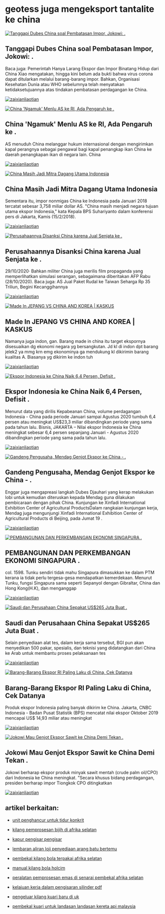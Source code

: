 # geotess juga mengeksport tantalite ke china
<a href="https://mnn.zoosnet.net/LR/Chatpre.aspx?id=MNN94995150&p=https://topgrinding.com/" target="_blank">![Tanggapi Dubes China soal Pembatasan Impor, Jokowi: .](https://github.com/technlg/images/blob/main/23.jpg)</a>
## Tanggapi Dubes China soal Pembatasan Impor, Jokowi: .
Baca juga: Pemerintah Hanya Larang Ekspor dan Impor Binatang Hidup dari China Xiao mengatakan, hingga kini belum ada bukti bahwa virus corona dapat ditularkan melalui barang-barang impor. Bahkan, Organisasi Kesehatan Dunia atau WHO sebelumnya telah menyatakan ketidaksetujuannya atas tindakan pembatasan perdagangan ke China.
<a href="https://mnn.zoosnet.net/LR/Chatpre.aspx?id=MNN94995150&p=https://topgrinding.com/" target="_blank"><img src="https://github.com/technlg/images/raw/main/chat11.jpg" alt="zaixianliaotian"/></a><a href="//whatsapp.shibangsoft.com/WhatsApp.php" ><img src="https://github.com/technlg/images/raw/main/chat11.png" alt=""></a>
<a href="https://mnn.zoosnet.net/LR/Chatpre.aspx?id=MNN94995150&p=https://topgrinding.com/" target="_blank">![China 'Ngamuk' Menlu AS ke RI, Ada Pengaruh ke .](https://github.com/technlg/images/blob/main/65.jpg)</a>
## China 'Ngamuk' Menlu AS ke RI, Ada Pengaruh ke .
AS menuduh China melanggar hukum internasional dengan mengirimkan kapal perangnya sebagai pengawal bagi kapal penangkap ikan China ke daerah penangkapan ikan di negara lain. China 
<a href="https://mnn.zoosnet.net/LR/Chatpre.aspx?id=MNN94995150&p=https://topgrinding.com/" target="_blank"><img src="https://github.com/technlg/images/raw/main/chat11.jpg" alt="zaixianliaotian"/></a><a href="//whatsapp.shibangsoft.com/WhatsApp.php" ><img src="https://github.com/technlg/images/raw/main/chat11.png" alt=""></a>
<a href="https://mnn.zoosnet.net/LR/Chatpre.aspx?id=MNN94995150&p=https://topgrinding.com/" target="_blank">![China Masih Jadi Mitra Dagang Utama Indonesia](https://github.com/technlg/images/blob/main/44.jpg)</a>
## China Masih Jadi Mitra Dagang Utama Indonesia
Sementara itu, impor nonmigas China ke Indonesia pada Januari 2018 tercatat sebesar 3,758 miliar dollar AS. "China masih menjadi negara tujuan utama ekspor Indonesia," kata Kepala BPS Suhariyanto dalam konferensi pers di Jakarta, Kamis (15/2/2018).
<a href="https://mnn.zoosnet.net/LR/Chatpre.aspx?id=MNN94995150&p=https://topgrinding.com/" target="_blank"><img src="https://github.com/technlg/images/raw/main/chat11.jpg" alt="zaixianliaotian"/></a><a href="//whatsapp.shibangsoft.com/WhatsApp.php" ><img src="https://github.com/technlg/images/raw/main/chat11.png" alt=""></a>
<a href="https://mnn.zoosnet.net/LR/Chatpre.aspx?id=MNN94995150&p=https://topgrinding.com/" target="_blank">![Perusahaannya Disanksi China karena Jual Senjata ke .](https://github.com/technlg/images/blob/main/29.jpg)</a>
## Perusahaannya Disanksi China karena Jual Senjata ke .
29/10/2020· Bahkan militer China juga merilis film propaganda yang memperlihatkan simulasi serangan, sebagaimana diberitakan AFP Rabu (28/10/2020). Baca juga: AS Jual Paket Rudal ke Taiwan Seharga Rp 35 Triliun, Begini Kecanggihannya
<a href="https://mnn.zoosnet.net/LR/Chatpre.aspx?id=MNN94995150&p=https://topgrinding.com/" target="_blank"><img src="https://github.com/technlg/images/raw/main/chat11.jpg" alt="zaixianliaotian"/></a><a href="//whatsapp.shibangsoft.com/WhatsApp.php" ><img src="https://github.com/technlg/images/raw/main/chat11.png" alt=""></a>
<a href="https://mnn.zoosnet.net/LR/Chatpre.aspx?id=MNN94995150&p=https://topgrinding.com/" target="_blank">![Made In JEPANG VS CHINA AND KOREA | KASKUS](https://github.com/technlg/images/blob/main/9.jpg)</a>
## Made In JEPANG VS CHINA AND KOREA | KASKUS
Namanya juga indon, gan. Barang made in china itu target ekspornya disesuaikan dg ekonomi negara yg bersangkutan. Jd kl di indon dpt barang jelek2 ya mmg krn emg ekonominya ga mendukung kl dikirimin barang kualitas A. Biasanya yg dikirim ke indon tuh
<a href="https://mnn.zoosnet.net/LR/Chatpre.aspx?id=MNN94995150&p=https://topgrinding.com/" target="_blank"><img src="https://github.com/technlg/images/raw/main/chat11.jpg" alt="zaixianliaotian"/></a><a href="//whatsapp.shibangsoft.com/WhatsApp.php" ><img src="https://github.com/technlg/images/raw/main/chat11.png" alt=""></a>
<a href="https://mnn.zoosnet.net/LR/Chatpre.aspx?id=MNN94995150&p=https://topgrinding.com/" target="_blank">![Ekspor Indonesia ke China Naik 6,4 Persen, Defisit .](https://github.com/technlg/images/blob/main/7.jpg)</a>
## Ekspor Indonesia ke China Naik 6,4 Persen, Defisit .
Menurut data yang dirilis Kepabeanan China, volume perdagangan Indonesia - China pada periode Januari sampai Agustus 2020 tumbuh 6,4 persen atau meningkat US$23,3 miliar dibandingkan periode yang sama pada tahun lalu. Bisnis, JAKARTA – Nilai ekspor Indonesia ke China meningkat sebesar 6,4 persen sepanjang Januari - Agustus 2020 dibandingkan periode yang sama pada tahun lalu. 
<a href="https://mnn.zoosnet.net/LR/Chatpre.aspx?id=MNN94995150&p=https://topgrinding.com/" target="_blank"><img src="https://github.com/technlg/images/raw/main/chat11.jpg" alt="zaixianliaotian"/></a><a href="//whatsapp.shibangsoft.com/WhatsApp.php" ><img src="https://github.com/technlg/images/raw/main/chat11.png" alt=""></a>
<a href="https://mnn.zoosnet.net/LR/Chatpre.aspx?id=MNN94995150&p=https://topgrinding.com/" target="_blank">![Gandeng Pengusaha, Mendag Genjot Ekspor ke China - .](https://github.com/technlg/images/blob/main/25.jpg)</a>
## Gandeng Pengusaha, Mendag Genjot Ekspor ke China - .
Enggar juga mengapreasi langkah Dubes Djauhari yang kerap melakukan lobi untuk kemudian diteruskan kepada Mendag guna dilakukan pembicaraan dengan pihak China. Kunjungan ke Xinfadi International Exhibition Center of Agricultural ProductsDalam rangkaian kunjungan kerja, Mendag juga mengunjungi Xinfadi International Exhibition Center of Agricultural Products di Beijing, pada Jumat 19 .
<a href="https://mnn.zoosnet.net/LR/Chatpre.aspx?id=MNN94995150&p=https://topgrinding.com/" target="_blank"><img src="https://github.com/technlg/images/raw/main/chat11.jpg" alt="zaixianliaotian"/></a><a href="//whatsapp.shibangsoft.com/WhatsApp.php" ><img src="https://github.com/technlg/images/raw/main/chat11.png" alt=""></a>
<a href="https://mnn.zoosnet.net/LR/Chatpre.aspx?id=MNN94995150&p=https://topgrinding.com/" target="_blank">![PEMBANGUNAN DAN PERKEMBANGAN EKONOMI SINGAPURA .](https://github.com/technlg/images/blob/main/17.jpg)</a>
## PEMBANGUNAN DAN PERKEMBANGAN EKONOMI SINGAPURA .
col. 1598. Tunku sendiri tidak mahu Singapura dimasukkan ke dalam PTM kerana ia tidak perlu tergesa-gesa mendapatkan kemerdekaan. Menurut Tunku, fungsi Singapura sama seperti Sepanyol dengan Gibraltar, China dan Hong Kong(H.K), dan menganggap
<a href="https://mnn.zoosnet.net/LR/Chatpre.aspx?id=MNN94995150&p=https://topgrinding.com/" target="_blank"><img src="https://github.com/technlg/images/raw/main/chat11.jpg" alt="zaixianliaotian"/></a><a href="//whatsapp.shibangsoft.com/WhatsApp.php" ><img src="https://github.com/technlg/images/raw/main/chat11.png" alt=""></a>
<a href="https://mnn.zoosnet.net/LR/Chatpre.aspx?id=MNN94995150&p=https://topgrinding.com/" target="_blank">![Saudi dan Perusahaan China Sepakat US$265 Juta Buat .](https://github.com/technlg/images/blob/main/46.jpg)</a>
## Saudi dan Perusahaan China Sepakat US$265 Juta Buat .
Selain penyediaan alat tes, dalam kerja sama tersebut, BGI pun akan menyedikan 500 pakar, spesialis, dan teknisi yang didatangkan dari China ke Arab untuk membantu proses pelaksanaan tes 
<a href="https://mnn.zoosnet.net/LR/Chatpre.aspx?id=MNN94995150&p=https://topgrinding.com/" target="_blank"><img src="https://github.com/technlg/images/raw/main/chat11.jpg" alt="zaixianliaotian"/></a><a href="//whatsapp.shibangsoft.com/WhatsApp.php" ><img src="https://github.com/technlg/images/raw/main/chat11.png" alt=""></a>
<a href="https://mnn.zoosnet.net/LR/Chatpre.aspx?id=MNN94995150&p=https://topgrinding.com/" target="_blank">![Barang-Barang Ekspor RI Paling Laku di China, Cek Datanya](https://github.com/technlg/images/blob/main/26.jpg)</a>
## Barang-Barang Ekspor RI Paling Laku di China, Cek Datanya
Produk ekspor Indonesia paling banyak dikirim ke China. Jakarta, CNBC Indonesia - Badan Pusat Statistik (BPS) mencatat nilai ekspor Oktober 2019 mencapai US$ 14,93 miliar atau meningkat 
<a href="https://mnn.zoosnet.net/LR/Chatpre.aspx?id=MNN94995150&p=https://topgrinding.com/" target="_blank"><img src="https://github.com/technlg/images/raw/main/chat11.jpg" alt="zaixianliaotian"/></a><a href="//whatsapp.shibangsoft.com/WhatsApp.php" ><img src="https://github.com/technlg/images/raw/main/chat11.png" alt=""></a>
<a href="https://mnn.zoosnet.net/LR/Chatpre.aspx?id=MNN94995150&p=https://topgrinding.com/" target="_blank">![Jokowi Mau Genjot Ekspor Sawit ke China Demi Tekan .](https://github.com/technlg/images/blob/main/15.jpg)</a>
## Jokowi Mau Genjot Ekspor Sawit ke China Demi Tekan .
Jokowi berharap ekspor produk minyak sawit mentah (crude palm oil/CPO) dari Indonesia ke China meningkat. "Secara khusus bidang perdagangan, presiden berharap impor Tiongkok CPO ditingkatkan 
<a href="https://mnn.zoosnet.net/LR/Chatpre.aspx?id=MNN94995150&p=https://topgrinding.com/" target="_blank"><img src="https://github.com/technlg/images/raw/main/chat11.jpg" alt="zaixianliaotian"/></a><a href="//whatsapp.shibangsoft.com/WhatsApp.php" ><img src="https://github.com/technlg/images/raw/main/chat11.png" alt=""></a>
## artikel berkaitan:
* [unit penghancur untuk tidur konkrit](unit%20penghancur%20untuk%20tidur%20konkrit.md)
* [kilang pemprosesan bijih di afrika selatan](kilang%20pemprosesan%20bijih%20di%20afrika%20selatan.md)
* [kapur pengisar pengisar](kapur%20pengisar%20pengisar.md)
* [lembaran aliran loji penyediaan arang batu bertemu](lembaran%20aliran%20loji%20penyediaan%20arang%20batu%20bertemu.md)
* [pembekal kilang bola terpakai afrika selatan](pembekal%20kilang%20bola%20terpakai%20afrika%20selatan.md)
* [manual kilang bola holcim](manual%20kilang%20bola%20holcim.md)
* [peralatan pemprosesan emas di senarai pembekal afrika selatan](peralatan%20pemprosesan%20emas%20di%20senarai%20pembekal%20afrika%20selatan.md)
* [kelajuan kerja dalam pengisaran silinder pdf](kelajuan%20kerja%20dalam%20pengisaran%20silinder%20pdf.md)
* [pengeluar kilang kuari baru di uk](pengeluar%20kilang%20kuari%20baru%20di%20uk.md)
* [pembekal kuari untuk landasan landasan kereta api malaysia](pembekal%20kuari%20untuk%20landasan%20landasan%20kereta%20api%20malaysia.md)
